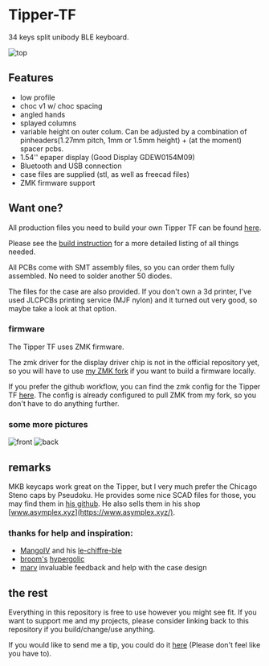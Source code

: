 # Tipper-TF
34 keys split unibody BLE keyboard. 

![top](https://raw.githubusercontent.com/weteor/Tipper-TF/main/img/TipperRev2_top_.jpg)

## Features

- low profile
- choc v1 w/ choc spacing
- angled hands
- splayed columns
- variable height on outer colum. Can be adjusted by a combination of pinheaders(1.27mm pitch, 1mm or 1.5mm height) + (at the moment) spacer pcbs.
- 1.54'' epaper display (Good Display GDEW0154M09)
- Bluetooth and USB connection 
- case files are supplied (stl, as well as freecad files)
- ZMK firmware support

## Want one?
All production files you need to build your own Tipper TF can be found [here](https://github.com/weteor/Tipper-TF/tree/main/production).

Please see the [build instruction](https://github.com/weteor/Tipper-TF/tree/main/production/build_instructions.md) for a more detailed listing of all things needed.

All PCBs come with SMT assembly files, so you can order them fully assembled. No need to solder another 50 diodes.

The files for the case are also provided. If you don't own a 3d printer, I've used JLCPCBs printing service (MJF nylon) and it turned out very good, so maybe take a look at that option.

### firmware 
The Tipper TF uses ZMK firmware.

The zmk driver for the display driver chip is not in the official repository yet, so you will have to use [my ZMK fork](https://github.com/weteor/zmk/tree/Tipper_TF_rev2) if you want to build a firmware locally.

If you prefer the github workflow, you can find the zmk config for the Tipper TF [here](https://github.com/weteor/Tipper_TF-Config). The config is already configured to pull ZMK from my fork, so you don't have to do anything further.

### some more pictures
![front](https://raw.githubusercontent.com/weteor/Tipper-TF/main/img/TipperRev2_front.jpg)
![back](https://raw.githubusercontent.com/weteor/Tipper-TF/main/img/TipperRev2_back.jpg)

## remarks
MKB keycaps work great on the Tipper, but I very much prefer the Chicago Steno caps by Pseudoku. He provides some nice SCAD files for those, you may find them in [his github](https://github.com/pseudoku/PseudoMakeMeKeyCapProfiles). He also sells them in his shop [www.asymplex.xyz](https://www.asymplex.xyz/).

### thanks for help and inspiration:
- [MangoIV](https://github.com/MangoIV/) and his [le-chiffre-ble](https://github.com/MangoIV/le_chiff_ble)
- [broom's](https://github.com/davidphilipbarr) [hypergolic](https://github.com/davidphilipbarr/hypergolic)
- [marv](https://github.com/MarvFPV) invaluable feedback and help with the case design

## the rest
Everything in this repository is free to use however you might see fit. If you want to support me and my projects, please consider linking back to this repository if you build/change/use anything. 

If you would like to send me a tip, you could do it [here](https://ko-fi.com/weteor) (Please don't feel like you have to).

